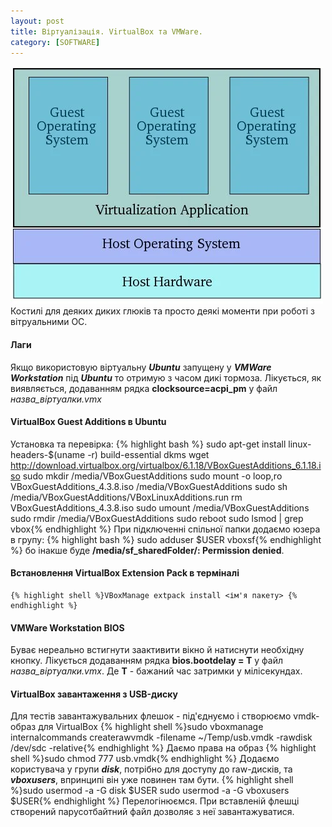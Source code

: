 ```yaml
---
layout: post
title: Віртуалізація. VirtualBox та VMWare.
category: [SOFTWARE]
---
```

![virtual logo](/assets/media/guest-os.webp?style=head)
Костилі для деяких диких глюків та просто деякі моменти при роботі з вітруальними ОС.<!--more-->
#### Лаги
Якщо використовую віртуальну ***Ubuntu*** запущену у ***VMWare Workstation*** під ***Ubuntu*** то отримую з часом дикі тормоза. Лікується, як виявляється, додаванням рядка **clocksource=acpi_pm** у файл *назва_віртуалки.vmx*

#### VirtualBox Guest Additions в Ubuntu
Установка та перевірка:
{% highlight bash %}   sudo apt-get install linux-headers-$(uname -r) build-essential dkms
   wget http://download.virtualbox.org/virtualbox/6.1.18/VBoxGuestAdditions_6.1.18.iso
   sudo mkdir /media/VBoxGuestAdditions
   sudo mount -o loop,ro VBoxGuestAdditions_4.3.8.iso /media/VBoxGuestAdditions
   sudo sh /media/VBoxGuestAdditions/VBoxLinuxAdditions.run
   rm VBoxGuestAdditions_4.3.8.iso
   sudo umount /media/VBoxGuestAdditions
   sudo rmdir /media/VBoxGuestAdditions
   sudo reboot
   sudo lsmod | grep vbox{% endhighlight %}
При підключенні спільної папки додаємо юзера в групу:
{% highlight bash %}   sudo adduser $USER vboxsf{% endhighlight %}
бо інакше буде **/media/sf_sharedFolder/: Permission denied**.

#### Встановлення VirtualBox Extension Pack в терміналі
    {% highlight shell %}VBoxManage extpack install <ім'я пакету> {% endhighlight %}

#### VMWare Workstation BIOS
Буває нереально встигнути заактивити вікно й натиснути необхідну кнопку. Лікується додаванням рядка **bios.bootdelay = Т** у файл *назва_віртуалки.vmx*. Де **T** - бажаний час затримки у мілісекундах.

#### VirtualBox завантаження з USB-диску
Для тестів завантажувальних флешок - під'єднуємо і створюємо vmdk-образ для VirtualBox
    {% highlight shell %}sudo vboxmanage internalcommands createrawvmdk -filename ~/Temp/usb.vmdk -rawdisk /dev/sdc -relative{% endhighlight %}
Даємо права на образ
    {% highlight shell %}sudo chmod 777 usb.vmdk{% endhighlight %}
Додаємо користувача у групи ***disk***, потрібно для доступу до raw-дисків, та ***vboxusers***, впринципі він уже повинен там бути.
    {% highlight shell %}sudo usermod -a -G disk $USER
sudo usermod -a -G vboxusers $USER{% endhighlight %}
Перелогінюємся. При вставленій флешці створений парусотбайтний файл дозволяє з неї завантажуватися.
